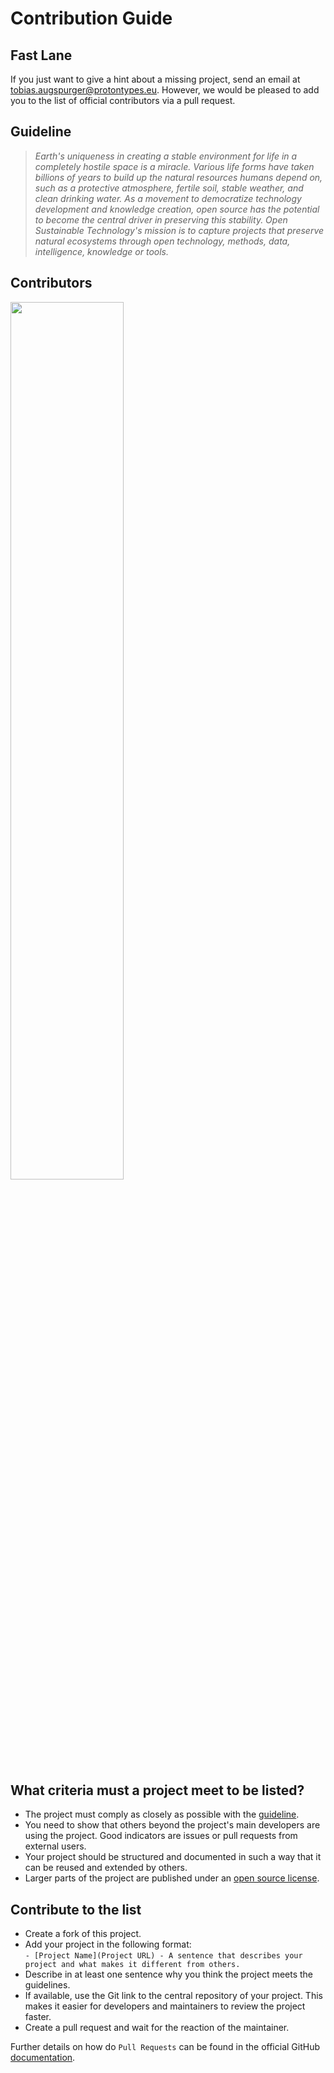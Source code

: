 # Contribution Guide

## Fast Lane
If you just want to give a hint about a missing project, send an email at [tobias.augspurger@protontypes.eu](mailto:tobias.augspurger@protontypes.eu). However, we would be pleased to add you to the list of official contributors via a pull request. 

## Guideline
> _Earth's uniqueness in creating a stable environment for life in a completely hostile space is a miracle. Various life forms have taken billions of years to build up the natural resources humans depend on, such as a protective atmosphere, fertile soil, stable weather, and clean drinking water. As a movement to democratize technology development and knowledge creation, open source has the potential to become the central driver in preserving this stability. Open Sustainable Technology's mission is to capture projects that preserve natural ecosystems through open technology, methods, data, intelligence, knowledge or tools._

## Contributors 
<a href="https://github.com/protontypes/open-sustainable-technology/graphs/contributors">
  <img width="60%" src="https://contrib.rocks/image?repo=protontypes/open-sustainable-technology" />
</a>

## What criteria must a project meet to be listed?
* The project must comply as closely as possible with the [guideline](#guideline).
* You need to show that others beyond the project's main developers are using the project. Good indicators are issues or pull requests from external users.
* Your project should be structured and documented in such a way that it can be reused and extended by others.
* Larger parts of the project are published under an [open source license](https://choosealicense.com/).

## Contribute to the list  
* Create a fork of this project.          
* Add your project in the following format:              
 ``- [Project Name](Project URL) - A sentence that describes your project and what makes it different from others.``     
* Describe in at least one sentence why you think the project meets the guidelines.    
* If available, use the Git link to the central repository of your project. This makes it easier for developers and maintainers to review the project faster.    
* Create a pull request and wait for the reaction of the maintainer. 

Further details on how do `Pull Requests` can be found in the official GitHub [documentation](https://docs.github.com/en/free-pro-team@latest/github/collaborating-with-issues-and-pull-requests/creating-a-pull-request).    
